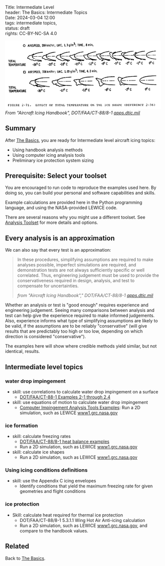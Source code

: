 Title: Intermediate Level   
header: The Basics: Intermediate Topics  
Date: 2024-03-04 12:00  
tags: intermediate topics,  
status: draft  
rights: CC-BY-NC-SA 4.0  

![Figure 2-71. Effect of total temperature on the ice shape.](..%2Fimages%2FFAA%20Handbook%20volume%201%2FFigure%202-71%20crop.png)  
_From "Aircraft Icing Handbook", DOT/FAA/CT-88/8-1 [apps.dtic.mil](https://apps.dtic.mil/sti/pdfs/ADA238039.pdf)_  

## Summary 

After [The Basics]({filename}basics.md), you are ready for Intermediate level aircraft icing topics:  

- Using handbook analysis methods  
- Using computer icing analysis tools  
- Preliminary ice protection system sizing  

## Prerequisite: Select your toolset  

You are encouraged to run code to reproduce the examples used here. 
By doing so, you can build your personal and software capabilities and skills.  

Example calculations are provided here in the Python programming language, 
and using the NASA-provided LEWICE code. 

There are several reasons why you might use a different toolset. 
See [Analysis Toolset]({filename}intermediate_toolset.md) for more details and options.

## Every analysis is an approximation  

We can also say that every test is an approximation:  

> In these procedures, simplifying assumptions are required to
make analyses possible, imperfect simulations are required, and demonstration tests are not always
sufficiently specific or well correlated. Thus, engineering judgement must be used to provide the
conservativeness required in design, analysis, and test to compensate for uncertainties.  
> 
>_from "Aircraft Icing Handbook"," DOT/FAA/CT-88/8-1 [apps.dtic.mil](https://apps.dtic.mil/sti/pdfs/ADA238039.pdf)_  

Whether an analysis or test is "good enough" requires experience and engineering judgement. 
Seeing many comparisons between analysis and test can help give the experience required to make informed judgements. 
Also, experience informs what type of simplifying assumptions are likely to be valid, 
if the assumptions are to be reliably "conservative" 
(will give results that are predictably too high or too low, 
depending on which direction is considered "conservative").  

The examples here will show where credible methods yield similar, 
but not identical, results.  

## Intermediate level topics  

### water drop impingement  

- skill: use correlations to calculate water drop impingement on a surface
    - [DOT/FAA/CT-88-1 Examples 2-1 through 2.4]({filename}intermediate_water_catch_examples.md)  
- skill: use equations of motion to calculate water drop impingement  
    - [Computer Impingement Analysis Tools Examples]({filename}intermediate_lewice_impingement.md): Run a 2D simulation, such as LEWICE [www1.grc.nasa.gov](https://www1.grc.nasa.gov/aeronautics/icing/software/)    

### ice formation  

- skill: calculate freezing rates  
    - [DOT/FAA/CT-88/8-1 heat balance examples]({filename}intermediate_heat_balance_examples.md)  
    - Run a 2D simulation, such as LEWICE [www1.grc.nasa.gov](https://www1.grc.nasa.gov/aeronautics/icing/software/)  
- skill: calculate ice shapes  
    - Run a 2D simulation, such as LEWICE [www1.grc.nasa.gov](https://www1.grc.nasa.gov/aeronautics/icing/software/)  

### Using icing conditions definitions  

- skill: use the Appendix C icing envelopes  
  - Identify conditions that yield the maximum freezing rate for given geometries and flight conditions   

### ice protection  

- Skill: calculate heat required for thermal ice protection  
    - DOT/FAA/CT-88/8-1 5.3.1.1 Wing Hot Air Anti-icing calculation  
    - Run a 2D simulation, such as LEWICE [www1.grc.nasa.gov](https://www1.grc.nasa.gov/aeronautics/icing/software/), and compare to the handbook values.  

## Related  

Back to [The Basics]({filename}basics.md).  

<!--

 
Other Skills  

comparison of analysis to test  
reverse engineering/inferring values  
simplifying problems  
estimation  
Python for the win!  

>the characteristic length used in the calculation of Ko is a matter of convention and the
conventional choice is not always obvious


I was initially hired as a thermal analyst (decades ago), 
and once they found out that I also knew some physics of drops they asked 
"Can you run this LEWICE program?"
-->



